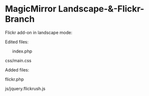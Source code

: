 MagicMirror Landscape-&-Flickr-Branch
===========

Flickr add-on in landscape mode:

Edited files:

<ul>index.php</ul>

css/main.css

Added files:

flickr.php

js/jquery.flickrush.js
